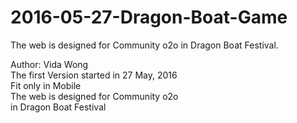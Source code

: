 # 2016-05-27-Dragon-Boat-Game
The web is designed for Community o2o in Dragon Boat Festival.

Author: Vida Wong                             
The first Version started in 27 May, 2016        
Fit only in Mobile                     
The web is designed for Community o2o     
in Dragon Boat Festival   
